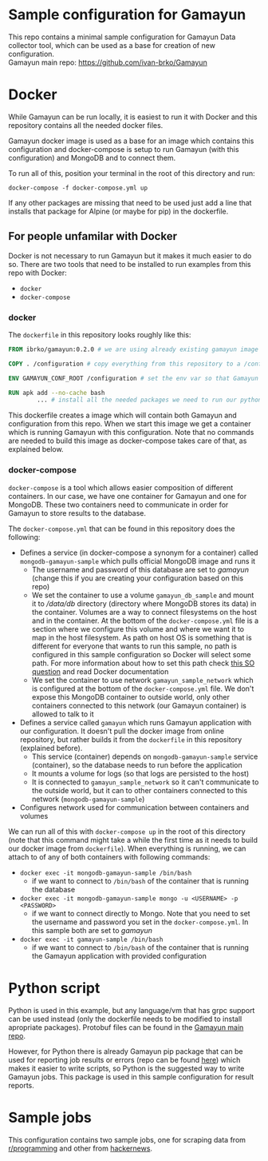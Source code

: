 # Sample configuration for Gamayun
This repo contains a minimal sample configuration for Gamayun Data collector tool, which can be used as a base for creation of new configuration.
<br>
Gamayun main repo: https://github.com/ivan-brko/Gamayun

# Docker
While Gamayun can be run locally, it is easiest to run it with Docker and this repository contains all the needed docker files.

Gamayun docker image is used as a base for an image which contains this configuration and docker-compose is setup to run Gamayun (with this configuration) and MongoDB and to connect them. 

To run all of this, position your terminal in the root of this directory and run:
```docker
docker-compose -f docker-compose.yml up
```
If any other packages are missing that need to be used just add a line that installs that package for Alpine (or maybe for pip) in the dockerfile.

## For people unfamilar with Docker
Docker is not necessary to run Gamayun but it makes it much easier to do so. 
There are two tools that need to be installed to run examples from this repo with Docker:
 * ```docker```
 * ```docker-compose```


### docker

The ```dockerfile``` in this repository looks roughly like this:
```dockerfile
FROM ibrko/gamayun:0.2.0 # we are using already existing gamayun image as base image (will be pulled from docker registry)

COPY . /configuration # copy everything from this repository to a /configuration folder in the docker container

ENV GAMAYUN_CONF_ROOT /configuration # set the env var so that Gamayun knows where to look for configuration

RUN apk add --no-cache bash 
        ... # install all the needed packages we need to run our python scripts
```

This dockerfile creates a image which will contain both Gamayun and configuration from this repo. When we start this image we get a container which is running Gamayun with this configuration. Note that no commands are needed to build this image as docker-compose takes care of that, as explained below.

### docker-compose

```docker-compose``` is a tool which allows easier composition of different containers. In our case, we have one container for Gamayun and one for MongoDB. These two containers need to communicate in order for Gamayun to store results to the database.

The ```docker-compose.yml``` that can be found in this repository does the following:
 * Defines a service (in docker-compose a synonym for a container) called ```mongodb-gamayun-sample``` which pulls official MongoDB image and runs it
   * The username and password of this database are set to _gamayun_ (change this if you are creating your configuration based on this repo)
   * We set the container to use a volume ```gamayun_db_sample``` and mount it to _/data/db_ directory (directory where MongoDB stores its data) in the container. Volumes are a way to connect filesystems on the host and in the container. At the bottom of the ```docker-compose.yml``` file is a section where we configure this volume and where we want it to map in the host filesystem. As path on host OS is something that is different for everyone that wants to run this sample, no path is configured in this sample configuration so Docker will select some path. For more information about how to set this path check [this SO question](https://stackoverflow.com/questions/36387032/how-to-set-a-path-on-host-for-a-named-volume-in-docker-compose-yml) and read Docker documentation 
   * We set the container to use network ```gamayun_sample_network``` which is configured at the bottom of the ```docker-compose.yml``` file. We don't expose this MongoDB container to outside world, only other containers connected to this network (our Gamayun container) is allowed to talk to it
 * Defines a service called ```gamayun``` which runs Gamayun application with our configuration. It doesn't pull the docker image from online repository, but rather builds it from the ```dockerfile``` in this repository (explained before).
   * This service (container) depends on ```mongodb-gamayun-sample``` service (container), so the database needs to run before the application
   * It mounts a volume for logs (so that logs are persisted to the host)
   * It is connected to ```gamayun_sample_network``` so it can't communicate to the outside world, but it can to other containers connected to this network (```mongodb-gamayun-sample```)
 * Configures network used for communication between containers and volumes

We can run all of this with ```docker-compose up``` in the root of this directory (note that this command might take a while the first time as it needs to build our docker image from ```dockerfile```). When everything is running, we can attach to of any of both containers with following commands:
 * ``` docker exec -it mongodb-gamayun-sample /bin/bash ```
   * if we want to connect to ```/bin/bash``` of the container that is running the database
 * ``` docker exec -it mongodb-gamayun-sample mongo -u <USERNAME> -p <PASSWORD> ```
   * if we want to connect directly to Mongo. Note that you need to set the username and password you set in the ```docker-compose.yml```. In this sample both are set to _gamayun_
 * ``` docker exec -it gamayun-sample /bin/bash ```
   * if we want to connect to ```/bin/bash``` of the container that is running the Gamayun application with provided configuration


# Python script
Python is used in this example, but any language/vm that has grpc support can be used instead (only the dockerfile needs to be modified to install apropriate packages). Protobuf files can be found in the [Gamayun main repo](https://github.com/ivan-brko/Gamayun).

However, for Python there is already Gamayun pip package that can be used for reporting job results or errors (repo can be found [here](https://github.com/ivan-brko/GamayunPyUtils)) which makes it easier to write scripts, so Python is the suggested way to write Gamayun jobs. This package is used in this sample configuration for result reports. 

# Sample jobs
This configuration contains two sample jobs, one for scraping data from [r/programming](https://www.reddit.com/r/programming/) and other from [hackernews](https://news.ycombinator.com/).